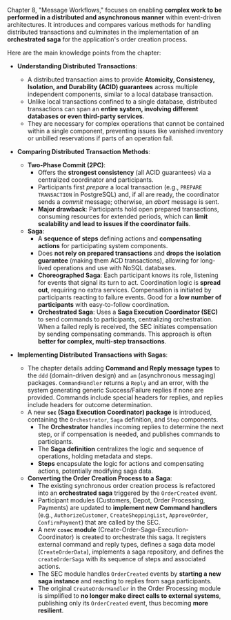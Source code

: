Chapter 8, "Message Workflows," focuses on enabling **complex work to be performed in a distributed and asynchronous manner** within event-driven architectures. It introduces and compares various methods for handling distributed transactions and culminates in the implementation of an **orchestrated saga** for the application's order creation process.

Here are the main knowledge points from the chapter:

- **Understanding Distributed Transactions**:

  - A distributed transaction aims to provide **Atomicity, Consistency, Isolation, and Durability (ACID) guarantees** across multiple independent components, similar to a local database transaction.
  - Unlike local transactions confined to a single database, distributed transactions can span an **entire system, involving different databases or even third-party services**.
  - They are necessary for complex operations that cannot be contained within a single component, preventing issues like vanished inventory or unbilled reservations if parts of an operation fail.

- **Comparing Distributed Transaction Methods**:

  - **Two-Phase Commit (2PC)**:
    - Offers the **strongest consistency** (all ACID guarantees) via a centralized coordinator and participants.
    - Participants first _prepare_ a local transaction (e.g., `PREPARE TRANSACTION` in PostgreSQL) and, if all are ready, the coordinator sends a _commit_ message; otherwise, an _abort_ message is sent.
    - **Major drawback**: Participants hold open prepared transactions, consuming resources for extended periods, which can **limit scalability and lead to issues if the coordinator fails**.
  - **Saga**:
    - A **sequence of steps** defining actions and **compensating actions** for participating system components.
    - Does **not rely on prepared transactions** and **drops the isolation guarantee** (making them ACD transactions), allowing for long-lived operations and use with NoSQL databases.
    - **Choreographed Saga**: Each participant knows its role, listening for events that signal its turn to act. Coordination logic is **spread out**, requiring no extra services. Compensation is initiated by participants reacting to failure events. Good for a **low number of participants** with easy-to-follow coordination.
    - **Orchestrated Saga**: Uses a **Saga Execution Coordinator (SEC)** to send commands to participants, centralizing orchestration. When a failed reply is received, the SEC initiates compensation by sending compensating commands. This approach is often **better for complex, multi-step transactions**.

- **Implementing Distributed Transactions with Sagas**:
  - The chapter details adding **Command and Reply message types** to the `ddd` (domain-driven design) and `am` (asynchronous messaging) packages. `CommandHandler` returns a `Reply` and an error, with the system generating generic Success/Failure replies if none are provided. Commands include special headers for replies, and replies include headers for outcome determination.
  - A new **`sec` (Saga Execution Coordinator) package** is introduced, containing the `Orchestrator`, `Saga` definition, and `Step` components.
    - The **Orchestrator** handles incoming replies to determine the next step, or if compensation is needed, and publishes commands to participants.
    - The **Saga definition** centralizes the logic and sequence of operations, holding metadata and steps.
    - **Steps** encapsulate the logic for actions and compensating actions, potentially modifying saga data.
  - **Converting the Order Creation Process to a Saga**:
    - The existing synchronous order creation process is refactored into an **orchestrated saga** triggered by the `OrderCreated` event.
    - Participant modules (Customers, Depot, Order Processing, Payments) are updated to **implement new Command handlers** (e.g., `AuthorizeCustomer`, `CreateShoppingList`, `ApproveOrder`, `ConfirmPayment`) that are called by the SEC.
    - A new **`cosec` module** (Create-Order-Saga-Execution-Coordinator) is created to orchestrate this saga. It registers external command and reply types, defines a saga data model (`CreateOrderData`), implements a saga repository, and defines the `createOrderSaga` with its sequence of steps and associated actions.
    - The SEC module handles `OrderCreated` events by **starting a new saga instance** and reacting to replies from saga participants.
    - The original `CreateOrderHandler` in the Order Processing module is simplified to **no longer make direct calls to external systems**, publishing only its `OrderCreated` event, thus becoming **more resilient**.
